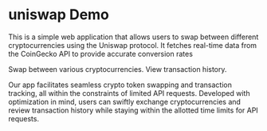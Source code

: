 # uniswap Demo
This is a simple web application that allows users to swap between different cryptocurrencies using the Uniswap protocol. It fetches real-time data from the CoinGecko API to provide accurate conversion rates

Swap between various cryptocurrencies.
View transaction history.

Our app facilitates seamless crypto token swapping and transaction tracking, all within the constraints of limited API requests. Developed with optimization in mind, users can swiftly exchange cryptocurrencies and review transaction history while staying within the allotted time limits for API requests.
